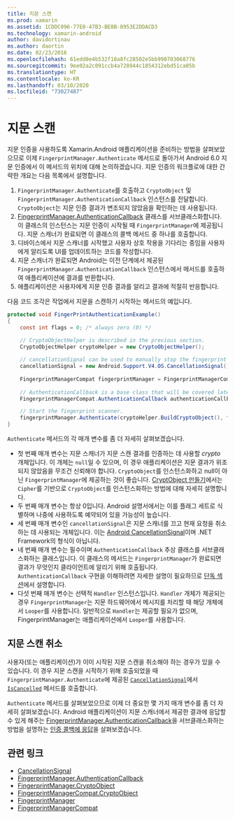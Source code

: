 ```yaml
---
title: 지문 스캔
ms.prod: xamarin
ms.assetid: 1CDDC096-77E0-47B3-BE0B-8953E2DDACD3
ms.technology: xamarin-android
author: davidortinau
ms.author: daortin
ms.date: 02/23/2016
ms.openlocfilehash: 61edd0e4b532f18a8fc28502e5bb990703068776
ms.sourcegitcommit: 9ee02a2c091ccb4a728944c1854312ebd51ca05b
ms.translationtype: HT
ms.contentlocale: ko-KR
ms.lasthandoff: 03/10/2020
ms.locfileid: "73027487"
---
```

# <a name="scanning-for-fingerprints"></a>지문 스캔

지문 인증을 사용하도록 Xamarin.Android 애플리케이션을 준비하는 방법을 살펴보았으므로 이제 `FingerprintManager.Authenticate` 메서드로 돌아가서 Android 6.0 지문 인증에서 이 메서드의 위치에 대해 논의하겠습니다. 지문 인증의 워크플로에 대한 간략한 개요는 다음 목록에서 설명합니다.

1. `FingerprintManager.Authenticate`를 호출하고 `CryptoObject` 및 `FingerprintManager.AuthenticationCallback` 인스턴스를 전달합니다. `CryptoObject`는 지문 인증 결과가 변조되지 않았음을 확인하는 데 사용됩니다. 
2. [FingerprintManager.AuthenticationCallback](https://developer.android.com/reference/android/hardware/fingerprint/FingerprintManager.AuthenticationCallback.html) 클래스를 서브클래스화합니다. 이 클래스의 인스턴스는 지문 인증이 시작될 때 `FingerprintManager`에 제공됩니다. 지문 스캐너가 완료되면 이 클래스의 콜백 메서드 중 하나를 호출합니다.
3. 디바이스에서 지문 스캐너를 시작했고 사용자 상호 작용을 기다리는 중임을 사용자에게 알리도록 UI를 업데이트하는 코드를 작성합니다. 
4. 지문 스캐너가 완료되면 Android는 이전 단계에서 제공된 `FingerprintManager.AuthenticationCallback` 인스턴스에서 메서드를 호출하여 애플리케이션에 결과를 반환합니다.
5. 애플리케이션은 사용자에게 지문 인증 결과를 알리고 결과에 적절히 반응합니다. 

다음 코드 조각은 작업에서 지문을 스캔하기 시작하는 메서드의 예입니다.

```csharp
protected void FingerPrintAuthenticationExample()
{
    const int flags = 0; /* always zero (0) */

    // CryptoObjectHelper is described in the previous section.
    CryptoObjectHelper cryptoHelper = new CryptoObjectHelper();    
    
    // cancellationSignal can be used to manually stop the fingerprint scanner. 
    cancellationSignal = new Android.Support.V4.OS.CancellationSignal();
    
    FingerprintManagerCompat fingerprintManager = FingerprintManagerCompat.From(this);
    
    // AuthenticationCallback is a base class that will be covered later on in this guide.
    FingerprintManagerCompat.AuthenticationCallback authenticationCallback = new MyAuthCallbackSample(this);

    // Start the fingerprint scanner.
    fingerprintManager.Authenticate(cryptoHelper.BuildCryptoObject(), flags, cancellationSignal, authenticationCallback, null);
}
```

`Authenticate` 메서드의 각 매개 변수를 좀 더 자세히 살펴보겠습니다.

- 첫 번째 매개 변수는 지문 스캐너가 지문 스캔 결과를 인증하는 데 사용할 _crypto_ 개체입니다. 이 개체는 `null`일 수 있으며, 이 경우 애플리케이션은 지문 결과가 위조되지 않았음을 무조건 신뢰해야 합니다. `CryptoObject`를 인스턴스화하고 null이 아닌 `FingerprintManager`에 제공하는 것이 좋습니다. [CryptObject 만들기](~/android/platform/fingerprint-authentication/creating-a-cryptoobject.md)에서는 `Cipher`를 기반으로 `CryptoObject`를 인스턴스화하는 방법에 대해 자세히 설명합니다.
- 두 번째 매개 변수는 항상 0입니다. Android 설명서에서는 이를 플래그 세트로 식별하며 나중에 사용하도록 예약되어 있을 가능성이 높습니다. 
- 세 번째 매개 변수인 `cancellationSignal`은 지문 스캐너를 끄고 현재 요청을 취소하는 데 사용되는 개체입니다. 이는 [Android CancellationSignal](https://developer.android.com/reference/android/os/CancellationSignal.html)이며 .NET Framework의 형식이 아닙니다.
- 네 번째 매개 변수는 필수이며 `AuthenticationCallback` 추상 클래스를 서브클래스화하는 클래스입니다. 이 클래스의 메서드는 `FingerprintManager`가 완료되면 결과가 무엇인지 클라이언트에 알리기 위해 호출됩니다. `AuthenticationCallback` 구현을 이해하려면 자세한 설명이 필요하므로 [단독 섹션](~/android/platform/fingerprint-authentication/fingerprint-authentication-callbacks.md)에서 설명합니다.
- 다섯 번째 매개 변수는 선택적 `Handler` 인스턴스입니다. `Handler` 개체가 제공되는 경우 `FingerprintManager`는 지문 하드웨어에서 메시지를 처리할 때 해당 개체에서 `Looper`를 사용합니다. 일반적으로 `Handler`는 제공할 필요가 없으며, FingerprintManager는 애플리케이션에서 `Looper`를 사용합니다.

## <a name="cancelling-a-fingerprint-scan"></a>지문 스캔 취소

사용자(또는 애플리케이션)가 이미 시작된 지문 스캔을 취소해야 하는 경우가 있을 수 있습니다. 이 경우 지문 스캔을 시작하기 위해 호출되었을 때 `FingerprintManager.Authenticate`에 제공된 [`CancellationSignal`](https://developer.android.com/reference/android/os/CancellationSignal.html)에서 [`IsCancelled`](https://developer.android.com/reference/android/os/CancellationSignal.html#isCanceled()) 메서드를 호출합니다.

`Authenticate` 메서드를 살펴보았으므로 이제 더 중요한 몇 가지 매개 변수를 좀 더 자세히 살펴보겠습니다. Android 애플리케이션이 지문 스캐너에서 제공한 결과에 응답할 수 있게 해주는 [FingerprintManager.AuthenticationCallback](https://developer.android.com/reference/android/hardware/fingerprint/FingerprintManager.AuthenticationCallback.html)을 서브클래스화하는 방법을 설명하는 [인증 콜백에 응답](~/android/platform/fingerprint-authentication/fingerprint-authentication-callbacks.md)을 살펴보겠습니다.

## <a name="related-links"></a>관련 링크

- [CancellationSignal](https://developer.android.com/reference/android/os/CancellationSignal.html)
- [FingerprintManager.AuthenticationCallback](https://developer.android.com/reference/android/hardware/fingerprint/FingerprintManager.AuthenticationCallback.html)
- [FingerprintManager.CryptoObject](https://developer.android.com/reference/android/hardware/fingerprint/FingerprintManager.CryptoObject.html)
- [FingerprintManagerCompat.CryptoObject](https://developer.android.com/reference/android/support/v4/hardware/fingerprint/FingerprintManagerCompat.CryptoObject.html)
- [FingerprintManager](https://developer.android.com/reference/android/hardware/fingerprint/FingerprintManager.html)
- [FingerprintManagerCompat](https://developer.android.com/reference/android/support/v4/hardware/fingerprint/FingerprintManagerCompat.html)

